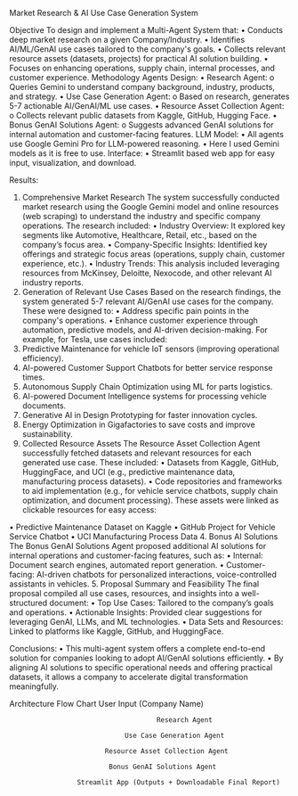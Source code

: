 Market Research & AI Use Case Generation System

Objective
To design and implement a Multi-Agent System that:
•	Conducts deep market research on a given Company/Industry.
•	Identifies AI/ML/GenAI use cases tailored to the company's goals.
•	Collects relevant resource assets (datasets, projects) for practical AI solution building.
•	Focuses on enhancing operations, supply chain, internal processes, and customer experience.
Methodology
Agents Design:
•	Research Agent:
o	Queries Gemini to understand company background, industry, products, and strategy.
•	Use Case Generation Agent:
o	Based on research, generates 5-7 actionable AI/GenAI/ML use cases.
•	Resource Asset Collection Agent:
o	Collects relevant public datasets from Kaggle, GitHub, Hugging Face.
•	Bonus GenAI Solutions Agent:
o	Suggests advanced GenAI solutions for internal automation and customer-facing features.
LLM Model:
•	All agents use Google Gemini Pro for LLM-powered reasoning.
•	Here I used Gemini models as it is free to use.
Interface:
•	Streamlit based web app for easy input, visualization, and download.




Results:
1. Comprehensive Market Research
The system successfully conducted market research using the Google Gemini model and online resources (web scraping) to understand the industry and specific company operations. The research included:
•	Industry Overview: It explored key segments like Automotive, Healthcare, Retail, etc., based on the company’s focus area.
•	Company-Specific Insights: Identified key offerings and strategic focus areas (operations, supply chain, customer experience, etc.).
•	Industry Trends: This analysis included leveraging resources from McKinsey, Deloitte, Nexocode, and other relevant AI industry reports.
2. Generation of Relevant Use Cases
Based on the research findings, the system generated 5-7 relevant AI/GenAI use cases for the company. These were designed to:
•	Address specific pain points in the company's operations.
•	Enhance customer experience through automation, predictive models, and AI-driven decision-making.
For example, for Tesla, use cases included:
1.	Predictive Maintenance for vehicle IoT sensors (improving operational efficiency).
2.	AI-powered Customer Support Chatbots for better service response times.
3.	Autonomous Supply Chain Optimization using ML for parts logistics.
4.	AI-powered Document Intelligence systems for processing vehicle documents.
5.	Generative AI in Design Prototyping for faster innovation cycles.
6.	Energy Optimization in Gigafactories to save costs and improve sustainability.
3. Collected Resource Assets
The Resource Asset Collection Agent successfully fetched datasets and relevant resources for each generated use case. These included:
•	Datasets from Kaggle, GitHub, HuggingFace, and UCI (e.g., predictive maintenance data, manufacturing process datasets).
•	Code repositories and frameworks to aid implementation (e.g., for vehicle service chatbots, supply chain optimization, and document processing).
These assets were linked as clickable resources for easy access:


•	Predictive Maintenance Dataset on Kaggle
•	GitHub Project for Vehicle Service Chatbot
•	UCI Manufacturing Process Data
4. Bonus AI Solutions
The Bonus GenAI Solutions Agent proposed additional AI solutions for internal operations and customer-facing features, such as:
•	Internal: Document search engines, automated report generation.
•	Customer-facing: AI-driven chatbots for personalized interactions, voice-controlled assistants in vehicles.
5. Proposal Summary and Feasibility
The final proposal compiled all use cases, resources, and insights into a well-structured document:
•	Top Use Cases: Tailored to the company’s goals and operations.
•	Actionable Insights: Provided clear suggestions for leveraging GenAI, LLMs, and ML technologies.
•	Data Sets and Resources: Linked to platforms like Kaggle, GitHub, and HuggingFace.


Conclusions:
•	This multi-agent system offers a complete end-to-end solution for companies looking to adopt AI/GenAI solutions efficiently.
•	By aligning AI solutions to specific operational needs and offering practical datasets, it allows a company to accelerate digital transformation meaningfully.









Architecture Flow Chart
                                   User Input (Company Name) 

                                         Research Agent 

                                 Use Case Generation Agent 

                            Resource Asset Collection Agent
 
                             Bonus GenAI Solutions Agent
                                                      
                     Streamlit App (Outputs + Downloadable Final Report)
